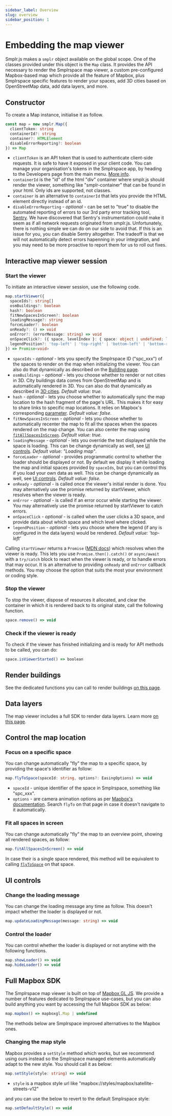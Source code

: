 ```yaml
---
sidebar_label: Overview
slug: overview
sidebar_position: 1
---
```


# Embedding the map viewer

Smplr.js makes a `smplr` object available on the global scope. One of the classes provided under this object is the `Map` class. It provides the API necessary to render the Smplrspace map viewer, a custom pre-configured Mapbox-based map which provide all the feature of Mapbox, plus Smplrspace specific features to render your spaces, add 3D cities based on OpenStreetMap data, add data layers, and more.

## Constructor

To create a Map instance, initialise it as follow.

```ts
const map = new smplr.Map({
  clientToken: string
  containerId?: string
  container?: HTMLElement
  disableErrorReporting?: boolean
}) => Map
```

- `clientToken` is an API token that is used to authenticate client-side requests. It is safe to have it exposed in your client code. You can manage your organisation's tokens in the Smplrspace app, by heading to the Developers page from the main menu. [More info](/guides/embedding#client-tokens).
- `containerId` is the "id" of the html "div" container where smplr.js should render the viewer, something like "smplr-container" that can be found in your html. Only ids are supported, not classes.
- `container` is an alternative to `containerId` that lets you provide the HTML element directly instead of an id.
- `disableErrorReporting` - _optional_ - can be set to "true" to disable the automated reporting of errors to our 3rd party error tracking tool, [Sentry](https://sentry.io/). We have discovered that Sentry's instrumentation could make it seem as if all network requests originated from smplr.js. Unfortunately, there is nothing simple we can do on our side to avoid that. If this is an issue for you, you can disable Sentry altogether. The tradeoff is that we will not automatically detect errors hapenning in your integration, and you may need to be more proactive to report them for us to roll out fixes.

## Interactive map viewer session

### Start the viewer

To initiate an interactive viewer session, use the following code.

```ts
map.startViewer({
  spaceIds?: string[]
  osmBuildings?: boolean
  hash?: boolean
  fitNewSpacesInScreen?: boolean
  loadingMessage?: string
  forceLoader?: boolean
  onReady?: () => void
  onError?: (errorMessage: string) => void
  onSpaceClick?: ({ space, levelIndex }: { space: object | undefined; levelIndex: number }) => void
  legendPosition?: 'top-left' | 'top-right' | 'bottom-left' | 'bottom-right'
}) => Promise<void>
```

- `spaceIds` - _optional_ - lets you specify the Smplrspace ID ("spc_xxx") of the spaces to render on the map when initializing the viewer. You can also do that dynamically as described on the [Building page](/api-reference/map/buildings).
- `osmBuildings` - _optional_ - lets you choose whether to render or not cities in 3D. City buildings data comes from OpenStreetMap and is automatically rendered in 3D. You can also do that dynamically as described in [3D cities](/api-reference/map/buildings#city-building-data). _Default value: true_.
- `hash` - _optional_ - lets you choose whether to automatically sync the map location to the hash fragment of the page's URL. This makes it for easy to share links to specific map locations. It relies on Mapbox's corresponding [parameter](https://docs.mapbox.com/mapbox-gl-js/api/map/#map-parameters). _Default value: false_.
- `fitNewSpacesInScreen` - _optional_ - lets you choose whether to automatically recenter the map to fit all the spaces when the spaces rendered on the map change. You can also center the map using [`fitAllSpacesInScreen`](#fit-all-spaces-in-screen). _Default value: true._
- `loadingMessage` - _optional_ - lets you override the text displayed while the space is loading. This can be change dynamically as well, see [UI controls](#ui-controls). _Default value: "Loading map"_.
- `forceLoader` - _optional_ - provides programmatic control to whether the loader should be displayed or not. By default we display it while loading the map and initial spaces provided by `spaceIds`, but you can control this if you load your own data as well. This can be change dynamically as well, see [UI controls](#ui-controls). _Default value: false._
- `onReady` - _optional_ - is called once the viewer's initial render is done. You may alternatively use the promise returned by startViewer, which resolves when the viewer is ready.
- `onError` - _optional_ - is called if an error occur while starting the viewer. You may alternatively use the promise returned by startViewer to catch errors.
- `onSpaceClick` - _optional_ - is called when the user clicks a 3D space, and provide data about which space and which level where clicked.
- `legendPosition` - _optional_ - lets you choose where the legend (if any is configured in the data layers) would be rendered. _Default value: 'top-left'_

Calling `startViewer` returns a `Promise` ([MDN docs](https://developer.mozilla.org/en-US/docs/Web/JavaScript/Reference/Global_Objects/Promise)) which resolves when the viewer is ready. This lets you use `Promise.then().catch()` or `async/await` with a `try/catch` block to react when the viewer is ready, or to handle errors that may occur. It is an alternative to providing `onReady` and `onError` callback methods. You may choose the option that suits the most your environment or coding style.

### Stop the viewer

To stop the viewer, dispose of resources it allocated, and clear the container in which it is rendered back to its original state, call the following function.

```ts
space.remove() => void
```

### Check if the viewer is ready

To check if the viewer has finished initializing and is ready for API methods to be called, you can do:

```ts
space.isViewerStarted() => boolean
```

## Render buildings

See the dedicated functions you can call to render buildings [on this page](/api-reference/map/buildings).

## Data layers

The map viewer includes a full SDK to render data layers. Learn more [on this page](/api-reference/map/data-layers).

## Control the map location

### Focus on a specific space

You can change automatically "fly" the map to a specific space, by providing the space's identifier as follow:

```ts
map.flyToSpace(spaceId: string, options?: EasingOptions) => void
```

- `spaceId` - unique identifier of the space in Smplrspace, something like "spc_xxx".
- `options` - are camera animation options as per [Mapbox's documentation](https://docs.mapbox.com/mapbox-gl-js/api/map/#map%23flyto). Search `flyTo` on that page in case it doesn't navigate to it automatically.

### Fit all spaces in screen

You can change automatically "fly" the map to an overview point, showing all rendered spaces, as follow:

```ts
map.fitAllSpacesInScreen() => void
```

In case their is a single space rendered, this method will be equivalent to calling [`flyToSpace`](#focus-on-a-specific-space) on that space.

## UI controls

### Change the loading message

You can change the loading message any time as follow. This doesn't impact whether the loader is displayed or not.

```ts
map.updateLoadingMessage(message: string) => void
```

### Control the loader

You can control whether the loader is displayed or not anytime with the following functions.

```ts
map.showLoader() => void
map.hideLoader() => void
```

## Full Mapbox SDK

The Smplrspace map viewer is built on top of [Mapbox GL JS](https://docs.mapbox.com/mapbox-gl-js/guides). We provide a number of features dedicated to Smplrspace use-cases, but you can also build anything you want by accessing the full Mapbox SDK as below:

```ts
map.mapbox() => mapboxgl.Map | undefined
```

The methods below are Smplrspace improved alternatives to the Mapbox ones.

### Changing the map style

Mapbox provides a `setStyle` method which works, but we recommend using ours instead so the Smplrspace managed elements automatically adapt to the new style. You should call it as below:

```ts
map.setStyle(style: string) => void
```

- `style` is a mapbox style url like "mapbox://styles/mapbox/satellite-streets-v12"

and you can use the below to revert to the default Smplrspace style:

```ts
map.setDefaultStyle() => void
```